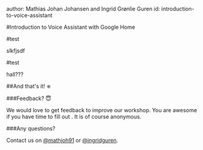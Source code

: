 author: Mathias Johan Johansen and Ingrid Grønlie Guren 
id: introduction-to-voice-assistant

<a name="introductiontovoiceassistantwithgooglehome"></a>

#Introduction to Voice Assistant with Google Home

<a name="test"></a>

#test

slkfjsdf

<a name="test-1"></a>

#test

hall???


<a name="andthat'sit!⎈"></a>

##And that's it! ⎈

<a name="feedback?😇"></a>

###Feedback? 😇

We would love to get feedback to improve our workshop. You are awesome if you have time to fill out . It is of course anonymous.

<a name="anyquestions?"></a>

###Any questions?

Contact us on [@mathjoh91](https://twitter.com/mathjoh91) or [@ingridguren](https://twitter.com/ingridguren).
